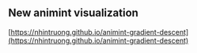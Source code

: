 ## New animint visualization
[https://nhintruong.github.io/animint-gradient-descent](https://nhintruong.github.io/animint-gradient-descent)